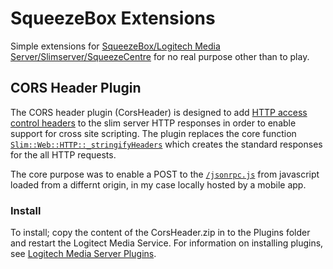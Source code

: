 # SqueezeBox Extensions
Simple extensions for [SqueezeBox/Logitech Media Server/Slimserver/SqueezeCentre](https://en.wikipedia.org/wiki/Logitech_Media_Server) for no real purpose other than to play.

## CORS Header Plugin
The CORS header plugin (CorsHeader) is designed to add [HTTP access control headers](https://developer.mozilla.org/en-US/docs/Web/HTTP/Access_control_CORS) to the slim server HTTP responses in order to enable support for cross site scripting.  The plugin replaces the core function [`Slim::Web::HTTP::_stringifyHeaders`](https://github.com/Logitech/slimserver/blob/5aeaad530ced9e48984eb26fc86f1c8edd42367f/Slim/Web/HTTP.pm#LC1759) which creates the standard responses for the all HTTP requests. 

The core purpose was to enable a POST to the [`/jsonrpc.js`](http://forums.slimdevices.com/showthread.php?101094-JSON-RPC-Notes) from javascript loaded from a differnt origin, in my case locally hosted by a mobile app.   

### Install
To install; copy the content of the CorsHeader.zip in to the Plugins folder and restart the Logitect Media Service.  For information on installing plugins, see [Logitech Media Server Plugins](http://wiki.slimdevices.com/index.php/Logitech_Media_Server_Plugins).
